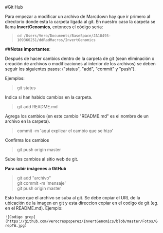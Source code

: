 #Git Hub  

Para empezar a modificar un archivo de Marcdown hay que ir primero al directorio donde esta la carpeta ligada al git. En nuestro caso la carpeta se llama **InvertGenomics**, entonces el código sería:

> `cd /Users/Vero/Documents/BaseSpace/JA18493-109360251/ddRadMacros/InvertGenomics`

##**Notas importantes:**

Después de hacer cambios dentro de la carpeta de git (sean eliminación o creación de archivos o modificaciones al interior de los archivos) se deben seguir los siguientes pasos: ("status", "add", "commit" y "push").

Ejemplos:
> git status  

Indica si han habido cambios en la carpeta.

> git add README.md  

Agrega los cambios (en este cambio "README.md" es el nombre de un archivo en la carpeta).

> commit -m 'aqui explicar el cambio que se hizo'  

Confirma los cambios

> git push origin master 

Sube los cambios al sitio web de git.

__Para subir imágenes a GitHub__

>git add "archivo"  
>git commit -m 'mensaje'  
>git push origin master

Esto hace que el archivo se suba al git. Se debe copiar el URL de la ubicación de la imagen en git y esta direccion copiar en el codigo de git (eg. en el README.md). Ejemplo:

`![Codigo grep](https://github.com/verocrespoperez/InvertGenomics/blob/master/Fotos/GrepTW.jpg)`


